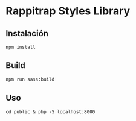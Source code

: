 # Rappitrap Styles Library

## Instalación

```
npm install
```

## Build

```
npm run sass:build
```

## Uso

```
cd public & php -S localhost:8000
```
